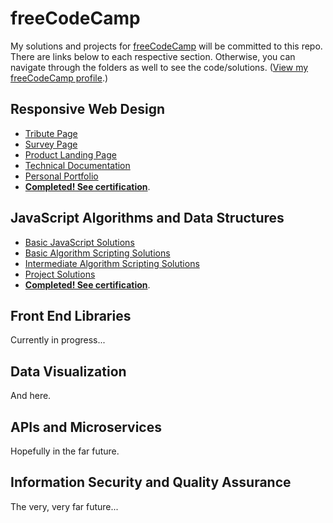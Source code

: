 # freeCodeCamp 

My solutions and projects for [freeCodeCamp](https://freecodecamp.com) will be committed to this repo. There are links below to each respective section. Otherwise, you can navigate through the folders as well to see the code/solutions. ([View my freeCodeCamp profile](https://www.freecodecamp.org/havemercury).)

## Responsive Web Design
- [Tribute Page](https://havemercury.github.io/freeCodeCamp/1-responsive/tribute.html)
- [Survey Page](https://havemercury.github.io/freeCodeCamp/1-responsive/survey.html)
- [Product Landing Page](https://havemercury.github.io/freeCodeCamp/1-responsive/product.html)
- [Technical Documentation](https://havemercury.github.io/freeCodeCamp/1-responsive/techdoc.html)
- [Personal Portfolio](https://havemercury.github.io/freeCodeCamp/1-responsive/portfolio.html)
- [**Completed! See certification**](https://www.freecodecamp.org/certification/havemercury/responsive-web-design).

## JavaScript Algorithms and Data Structures 
- [Basic JavaScript Solutions](https://github.com/havemercury/freeCodeCamp/blob/master/2-javascript/1-basic-javascript.md)
- [Basic Algorithm Scripting Solutions](https://github.com/havemercury/freeCodeCamp/blob/master/2-javascript/2-basic-algorithm-scripting.md)
- [Intermediate Algorithm Scripting Solutions](https://github.com/havemercury/freeCodeCamp/blob/master/2-javascript/3-intermediate-algorithm-scripting.md)
- [Project Solutions](https://github.com/havemercury/freeCodeCamp/blob/master/2-javascript/4-projects.md)
- [**Completed! See certification**](https://www.freecodecamp.org/certification/havemercury/javascript-algorithms-and-data-structures).

## Front End Libraries
Currently in progress...

## Data Visualization
And here.

## APIs and Microservices
Hopefully in the far future.

## Information Security and Quality Assurance
The very, very far future...